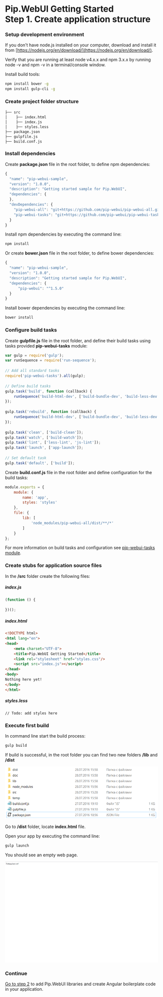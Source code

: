 # Pip.WebUI Getting Started <br/> Step 1. Create application structure

### Setup development environment

If you don't have node.js installed on your computer, download and install it from [https://nodejs.org/en/download/](https://nodejs.org/en/download/).

Verify that you are running at least node v4.x.x and npm 3.x.x by running node -v and npm -v in a terminal/console window.

Install build tools:
```bash
npm install bower -g
npm install gulp-cli -g
```

### Create project folder structure

```
├── src
│    ├── index.html
│    ├── index.js
│    ├── styles.less
├── package.json
├── gulpfile.js
├── build.conf.js
```

### Install dependencies

Create **package.json** file in the root folder, to define npm dependencies:

```javascript
{
  "name": "pip-webui-sample",
  "version": "1.0.0",
  "description": "Getting started sample for Pip.WebUI",
  "dependencies": {
  },
  "devDependencies": {
    "pip-webui-all": "git+https://github.com/pip-webui/pip-webui-all.git",
    "pip-webui-tasks": "git+https://github.com/pip-webui/pip-webui-tasks.git"
  }
}

```

Install npm dependencies by executing the command line:
```bash
npm install
```

Or create **bower.json** file in the root folder, to define bower dependencies:

```javascript
{
  "name": "pip-webui-sample",
  "version": "1.0.0",
  "description": "Getting started sample for Pip.WebUI",
  "dependencies": {
      "pip-webui": "^1.5.0"
  }
}

```

Install bower dependencies by executing the command line:
```bash
bower install
```

### Configure build tasks 

Create **gulpfile.js** file in the root folder, and define their build tasks using tasks provided **pip-webui-tasks** module:

```javascript
var gulp = require('gulp');
var runSequence = require('run-sequence');

// Add all standard tasks    
require('pip-webui-tasks').all(gulp);

// Define build tasks
gulp.task('build', function (callback) {
    runSequence('build-html-dev', ['build-bundle-dev', 'build-less-dev', 'build-lib', 'build-res'], 'build-dist', callback);
});

gulp.task('rebuild', function (callback) {
    runSequence('build-html-dev', ['build-bundle-dev', 'build-less-dev'], 'build-dist', callback);
});

gulp.task('clean', ['build-clean']);
gulp.task('watch', ['build-watch']);
gulp.task('lint', ['less-lint', 'js-lint']);
gulp.task('launch', ['app-launch']);

// Set default task
gulp.task('default', ['build']);
```

Create **build.conf.js** file in the root folder and define configuration for the build tasks:

```javascript
module.exports = {
    module: {
        name: 'app',
        styles: 'styles'
    },
    file: {
        lib: [
            'node_modules/pip-webui-all/dist/**/*'
        ]
    }
};
```

For more information on build tasks and configuration see [pip-webui-tasks module](https://github.com/pip-webui/pip-webui-tasks).

### Create stubs for application source files

In the **/src** folder create the following files:

##### index.js
```javascript
(function () {
    
})();
```

##### index.html
```html
<!DOCTYPE html>
<html lang="en">
<head>
    <meta charset="UTF-8">
    <title>Pip.WebUI Getting Started</title>
    <link rel="stylesheet" href="styles.css"/>
    <script src="index.js"></script>
</head>
<body>
Nothing here yet!
</body>
</html>
```

##### styles.less
```
// Todo: add styles here
```

### Execute first build

In command line start the build process:
```bash
gulp build
```

If build is successful, in the root folder you can find two new folders **/lib** and **/dist**

![Result structure](artifacts/result_structure.png)

Go to **/dist** folder, locate **index.html** file.  

Open your app by executing the command line:
```bash
gulp launch
```

You should see an empty web page.

![Empty web page](artifacts/empty_screen.png)

### Continue

[Go to step 2](https://github.com/pip-webui/pip-webui-sample/blob/master/step2/) to add Pip.WebUI libraries and create Angular boilerplate code in your application.
